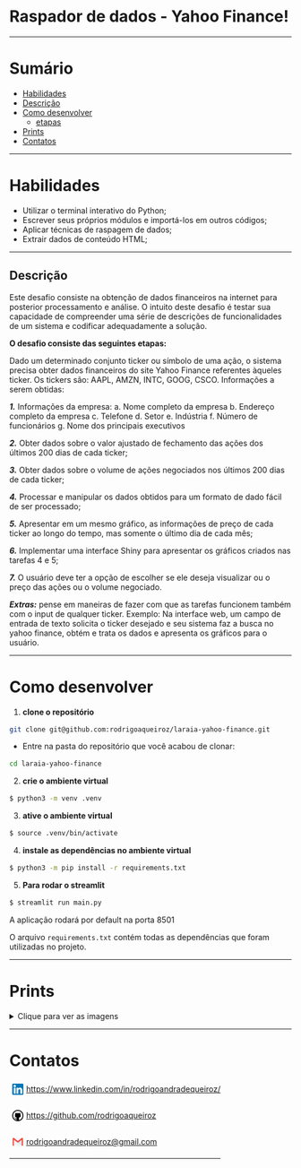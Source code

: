 # Raspador de dados - Yahoo Finance!

---

# Sumário

- [Habilidades](#habilidades)
- [Descrição](#descricao)
- [Como desenvolver](#como-desenvolver)
  - [etapas](#O-desafio-consiste-das-seguintesetapas)
- [Prints](#prints)
- [Contatos](#contatos)
---

# Habilidades

- Utilizar o terminal interativo do Python;
- Escrever seus próprios módulos e importá-los em outros códigos;
- Aplicar técnicas de raspagem de dados;
- Extrair dados de conteúdo HTML;

---

## Descrição

Este desafio consiste na obtenção de dados financeiros na internet para posterior processamento e análise. O intuito deste desafio é testar sua capacidade de compreender uma série de descrições de funcionalidades de um sistema e codificar adequadamente a solução.

**O desafio consiste das seguintes etapas:**

Dado um determinado conjunto ticker ou símbolo de uma ação, o sistema precisa obter dados financeiros do site Yahoo Finance referentes àqueles ticker. Os tickers são: AAPL, AMZN, INTC, GOOG, CSCO. Informações a serem obtidas:

***1.*** Informações da empresa:
a. Nome completo da empresa
b. Endereço completo da empresa
c. Telefone
d. Setor
e. Indústria
f. Número de funcionários
g. Nome dos principais executivos

***2.*** Obter dados sobre o valor ajustado de fechamento das ações dos últimos 200 dias de cada ticker;

***3.*** Obter dados sobre o volume de ações negociados nos últimos 200 dias de cada ticker;

***4.*** Processar e manipular os dados obtidos para um formato de dado fácil de ser processado;

***5.*** Apresentar em um mesmo gráfico, as informações de preço de cada ticker ao longo do tempo, mas somente o último dia de cada mês;

***6.*** Implementar uma interface Shiny para apresentar os gráficos criados nas tarefas 4 e 5;

***7.*** O usuário deve ter a opção de escolher se ele deseja visualizar ou o preço das ações ou o volume negociado.

***Extras:*** pense em maneiras de fazer com que as tarefas funcionem também com o input de qualquer ticker. Exemplo: Na interface web, um campo de entrada de texto solicita o ticker desejado e seu sistema faz a busca no yahoo finance, obtém e trata os dados e apresenta os gráficos para o usuário.

---

# Como desenvolver

1. **clone o repositório**
```bash
git clone git@github.com:rodrigoaqueiroz/laraia-yahoo-finance.git
```
- Entre na pasta do repositório que você acabou de clonar:
```bash
cd laraia-yahoo-finance
```

2. **crie o ambiente virtual**

```bash
$ python3 -m venv .venv
```

3. **ative o ambiente virtual**

```bash
$ source .venv/bin/activate
```

4. **instale as dependências no ambiente virtual**

```bash
$ python3 -m pip install -r requirements.txt
```

5. **Para rodar o streamlit**

```bash
$ streamlit run main.py
```
A aplicação rodará por default na porta 8501

O arquivo `requirements.txt` contém todas as dependências que foram utilizadas no projeto.

---

# Prints

<details>
  <summary>Clique para ver as imagens</summary>
  
<img src="./assets/images/print1.png" width="800px" >
<img src="./assets/images/print2.png" width="800px" >
<img src="./assets/images/print3.png" width="800px" >
<img src="./assets/images/print4.png" width="800px" >
<img src="./assets/images/print5.png" width="800px" >
<img src="./assets/images/print6.png" width="800px" >
<img src="./assets/images/print7.png" width="800px" >
</details>

---

# Contatos

<div style="display: flex; align-items: center; justify-content: space-between;">
  <div>
    <div style="display: flex; align-items: center;">
      <img src="./assets/images/linkedin-logo.png" alt="linkedin-logo" style="width:20px; padding: 5px"/> <a href='https://www.linkedin.com/in/rodrigoandradequeiroz/'> https://www.linkedin.com/in/rodrigoandradequeiroz/
      </a>
    </div>
    <br/>
    <div style="display: flex;align-items: center;">
      <img src="./assets/images/github-logo.png" alt="github-logo" style="width:20px; padding: 5px"/> 
      <a href='https://github.com/rodrigoaqueiroz'>
      https://github.com/rodrigoaqueiroz
      </a>
    </div>
    <br/>
    <div style="display: flex;align-items: center;">
      <img src="./assets/images/email-logo.png" alt="email-logo" style= 'width:20px; padding: 5px'/></img>
      <a href="mailto:rodrigoandradequeiroz@gmail.com">rodrigoandradequeiroz@gmail.com</a>
    </div>

---

